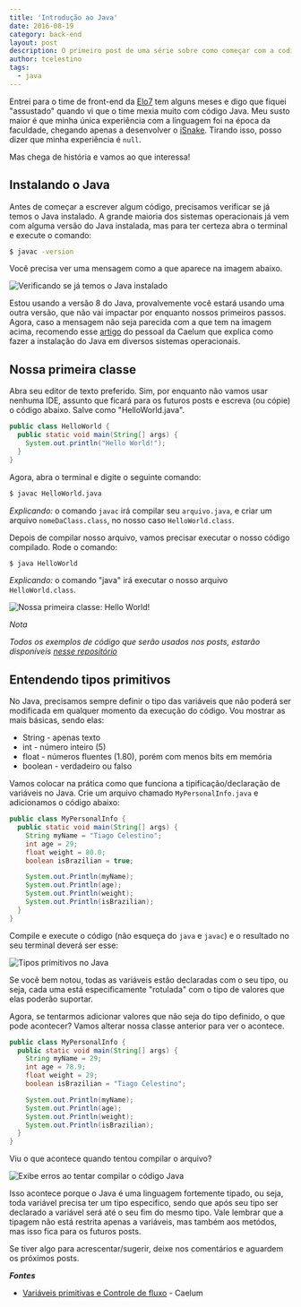 ```yaml
---
title: 'Introdução ao Java'
date: 2016-08-19
category: back-end
layout: post
description: O primeiro post de uma série sobre como começar com a codificar algo em Java. Nesse primeiro post você vai entender como que funciona a execução do Java no computador, além de entender sobre tipos primitivos.
author: tcelestino
tags:
  - java
---
```


Entrei para o time de front-end da [Elo7](http://elo7.com.br) tem alguns meses e digo que fiquei "assustado" quando vi que o time mexia muito com código Java. Meu susto maior é que minha única experiência com a linguagem foi na época da faculdade, chegando apenas a desenvolver o [iSnake](https://github.com/tcelestino/iSnake). Tirando isso, posso dizer que minha experiência é `null`.

Mas chega de história e vamos ao que interessa!

## Instalando o Java

Antes de começar a escrever algum código, precisamos verificar se já temos o Java instalado. A grande maioria dos sistemas operacionais já vem com alguma versão do Java instalada, mas para ter certeza abra o terminal e execute o comando:

```bash
$ javac -version
```

Você precisa ver uma mensagem como a que aparece na imagem abaixo.

![Verificando se já temos o Java instalado](../images/introducao-ao-java-1.png)

Estou usando a versão 8 do Java, provalvemente você estará usando uma outra versão, que não vai impactar por enquanto nossos primeiros passos. Agora, caso a mensagem não seja parecida com a que tem na imagem acima, recomendo esse [artigo](https://goo.gl/XfZCiB) do pessoal da Caelum que explica como fazer a instalação do Java em diversos sistemas operacionais.

## Nossa primeira classe

Abra seu editor de texto preferido. Sim, por enquanto não vamos usar nenhuma IDE, assunto que ficará para os futuros posts e escreva (ou cópie) o código abaixo. Salve como "HelloWorld.java".

```Java
public class HelloWorld {
  public static void main(String[] args) {
    System.out.println("Hello World!");
  }
}
```
Agora, abra o terminal e digite o seguinte comando:

```bash
$ javac HelloWorld.java
```

*Explicando:* o comando `javac` irá compilar seu `arquivo.java`, e criar um arquivo `nomeDaClass.class`, no nosso caso `HelloWorld.class`.

Depois de compilar nosso arquivo, vamos precisar executar o nosso código compilado. Rode o comando:

```bash
$ java HelloWorld
```

*Explicando:* o comando "java" irá executar o nosso arquivo `HelloWorld.class`.

![Nossa primeira classe: Hello World!](../images/introducao-ao-java-2.png)

*Nota*

*Todos os exemplos de código que serão usados nos posts, estarão disponíveis [nesse repositório](http://github.com/tcelestino/intro-java.git)*

## Entendendo tipos primitivos

No Java, precisamos sempre definir o tipo das variáveis que não poderá ser modificada em qualquer momento da execução do código. Vou mostrar as mais básicas, sendo elas:

  * String - apenas texto
  * int - número inteiro (5)
  * float - números fluentes (1.80), porém com menos bits em memória
  * boolean - verdadeiro ou falso

Vamos colocar na prática como que funciona a tipificação/declaração de variáveis no Java. Crie um arquivo chamado `MyPersonalInfo.java` e adicionamos o código abaixo:

```Java
public class MyPersonalInfo {
  public static void main(String[] args) {
    String myName = "Tiago Celestino";
    int age = 29;
    float weight = 80.0;
    boolean isBrazilian = true;

    System.out.Println(myName);
    System.out.Println(age);
    System.out.Println(weight);
    System.out.Println(isBrazilian);
  }
}
```

Compile e execute o código (não esqueça do `java` e `javac`) e o resultado no seu terminal deverá ser esse:

![Tipos primitivos no Java](../images/introducao-ao-java-3.png)

Se você bem notou, todas as variáveis estão declaradas com o seu tipo, ou seja, cada uma está especificamente "rotulada" com o tipo de valores que elas poderão suportar.

Agora, se tentarmos adicionar valores que não seja do tipo definido, o que pode acontecer? Vamos alterar nossa classe anterior para ver o acontece.

```Java
public class MyPersonalInfo {
  public static void main(String[] args) {
    String myName = 29;
    int age = 78.9;
    float weight = 29;
    boolean isBrazilian = "Tiago Celestino";

    System.out.Println(myName);
    System.out.Println(age);
    System.out.Println(weight);
    System.out.Println(isBrazilian);
  }
}
```

Viu o que acontece quando tentou compilar o arquivo?

![Exibe erros ao tentar compilar o código Java](../images/introducao-ao-java-4.png)

Isso acontece porque o Java é uma linguagem fortemente tipado, ou seja, toda variável precisa ter um tipo especifico, sendo que após seu tipo ser declarado a variável será até o seu fim do mesmo tipo. Vale lembrar que a tipagem não está restrita apenas a variáveis, mas também aos metódos, mas isso fica para os futuros posts.

Se tiver algo para acrescentar/sugerir, deixe nos comentários e aguardem os próximos posts.

***Fontes***

- [Variáveis primitivas e Controle de fluxo](https://www.caelum.com.br/apostila-java-orientacao-objetos/variaveis-primitivas-e-controle-de-fluxo/) - Caelum
